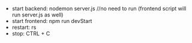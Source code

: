* start backend: nodemon server.js //no need to run (frontend script will run server.js as well)
* start frontend: npm run devStart
* restart: rs
* stop: CTRL + C
